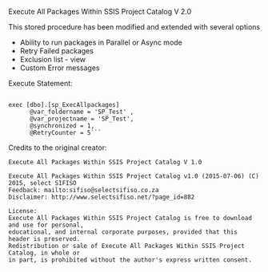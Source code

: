 
Execute All Packages Within SSIS Project Catalog V 2.0

This stored procedure has been modified and extended with several options
- Ability to run packages in Parallel or Async mode
- Retry Failed packages
- Exclusion list - view
- Custom Error messages

Execute Statement: 
> ```  
    exec [dbo].[sp_ExecAllpackages] 
          @var_foldername = 'SP_Test' , 
          @var_projectname = 'SP_Test',
          @synchronized = 1, 
          @RetryCounter = 5```


Credits to the original creator:
```
Execute All Packages Within SSIS Project Catalog V 1.0

Execute All Packages Within SSIS Project Catalog v1.0 (2015-07-06) (C) 2015, select SIFISO
Feedback: mailto:sifiso@selectsifiso.co.za
Disclaimer: http://www.selectsifiso.net/?page_id=882

License:
Execute All Packages Within SSIS Project Catalog is free to download and use for personal, 
educational, and internal corporate purposes, provided that this header is preserved. 
Redistribution or sale of Execute All Packages Within SSIS Project Catalog, in whole or 
in part, is prohibited without the author's express written consent.
```
